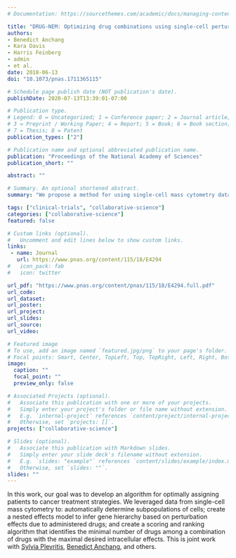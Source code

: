 ```yaml
---
# Documentation: https://sourcethemes.com/academic/docs/managing-content/

title: "DRUG-NEM: Optimizing drug combinations using single-cell perturbation response to account for intratumoral heterogeneity"
authors:
- Benedict Anchang
- Kara Davis
- Harris Feinberg
- admin
- et al.
date: 2018-06-13
doi: "10.1073/pnas.1711365115"

# Schedule page publish date (NOT publication's date).
publishDate: 2020-07-13T13:39:01-07:00

# Publication type.
# Legend: 0 = Uncategorized; 1 = Conference paper; 2 = Journal article;
# 3 = Preprint / Working Paper; 4 = Report; 5 = Book; 6 = Book section;
# 7 = Thesis; 8 = Patent
publication_types: ["2"]

# Publication name and optional abbreviated publication name.
publication: "Proceedings of the National Academy of Sciences"
publication_short: ""

abstract: ""

# Summary. An optional shortened abstract.
summary: "We propose a method for using single-cell mass cytometry data to learn the optimal combination of cancer treatment options to assign to a given patient."

tags: ["clinical-trials", "collaborative-science"]
categories: ["collaborative-science"]
featured: false

# Custom links (optional).
#   Uncomment and edit lines below to show custom links.
links:
 - name: Journal
   url: https://www.pnas.org/content/115/18/E4294
#   icon_pack: fab
#   icon: twitter

url_pdf: "https://www.pnas.org/content/pnas/115/18/E4294.full.pdf"
url_code:
url_dataset:
url_poster:
url_project:
url_slides:
url_source:
url_video:

# Featured image
# To use, add an image named `featured.jpg/png` to your page's folder.
# Focal points: Smart, Center, TopLeft, Top, TopRight, Left, Right, BottomLeft, Bottom, BottomRight.
image:
  caption: ""
  focal_point: ""
  preview_only: false

# Associated Projects (optional).
#   Associate this publication with one or more of your projects.
#   Simply enter your project's folder or file name without extension.
#   E.g. `internal-project` references `content/project/internal-project/index.md`.
#   Otherwise, set `projects: []`.
projects: ["collaborative-science"]

# Slides (optional).
#   Associate this publication with Markdown slides.
#   Simply enter your slide deck's filename without extension.
#   E.g. `slides: "example"` references `content/slides/example/index.md`.
#   Otherwise, set `slides: ""`.
slides: ""
---
```


In this work, our goal was to develop an algorithm for optimally
assigning patients to cancer treatment strategies. We leveraged data
from single-cell mass cytometry to: automatically determine
subpopulations of cells; create a nested effects model to infer gene
hierarchy based on perturbation effects due to administered drugs; and
create a scoring and ranking algorithm that identifies the minimal
number of drugs among a combination of drugs with the maximal desired
intracellular effects. This is joint work with [Sylvia
Plevritis](http://med.stanford.edu/plevritis.html), [Benedict
Anchang](http://med.stanford.edu/plevritis.html/People), and others.
